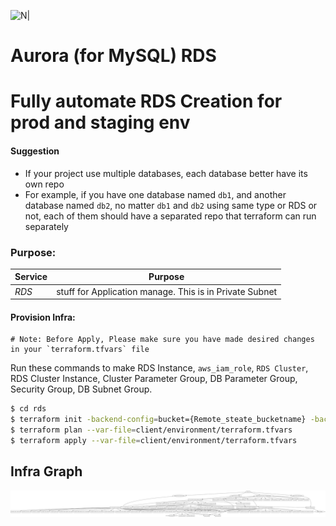 ![N|](https://www.terraform.io/assets/images/logo-hashicorp-3f10732f.svg)

# Aurora (for MySQL) RDS

# Fully automate RDS Creation for prod and staging env

#### Suggestion

- If your project use multiple databases, each database better have its own repo
- For example, if you have one database named `db1`, and another database named `db2`, no matter `db1` and `db2` using same type or RDS or not, each of them should have a separated repo that terraform can run separately

### Purpose:

| Service | Purpose                                                 |
| ------- | ------------------------------------------------------- |
| _RDS_   | stuff for Application manage. This is in Private Subnet |

#### Provision Infra:

    # Note: Before Apply, Please make sure you have made desired changes in your `terraform.tfvars` file

Run these commands to make RDS Instance, `aws_iam_role`, `RDS Cluster`, RDS Cluster Instance, Cluster Parameter Group, DB Parameter Group, Security Group, DB Subnet Group.

```sh
$ cd rds
$ terraform init -backend-config=bucket={Remote_steate_bucketname} -backend-config=key=client/environment/client-service/terraform.tfvars -backend-config=region={aws_region} -backend-config=profile={aws_profile} -backend-config=dynamodb_table={remote_state_dynamoDB_Table} --force-copy
$ terraform plan --var-file=client/environment/terraform.tfvars
$ terraform apply --var-file=client/environment/terraform.tfvars
```

## Infra Graph

![Scheme](images/rds.svg)
